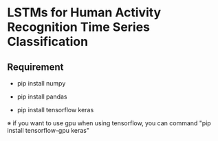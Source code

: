 # LSTMs for Human Activity Recognition Time Series Classification

## Requirement
* pip install numpy

* pip install pandas 

* pip install tensorflow keras

※ if you want to use gpu when using tensorflow, you can command "pip install tensorflow-gpu keras"